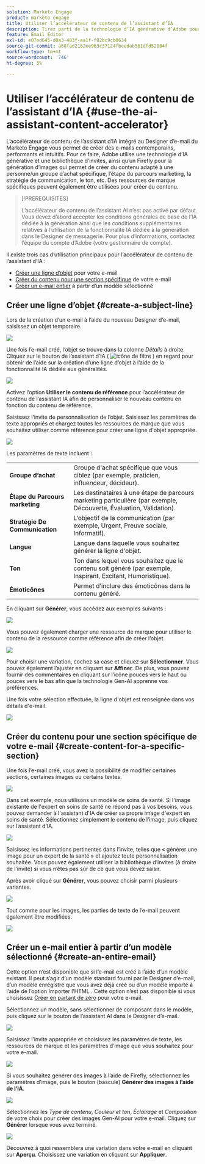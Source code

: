 ```yaml
---
solution: Marketo Engage
product: marketo engage
title: Utiliser l’accélérateur de contenu de l’assistant d’IA
description: Tirez parti de la technologie d’IA générative d’Adobe pour ajouter du texte utile ou des images époustouflantes à vos e-mails.
feature: Email Editor
exl-id: e07ed645-d8a3-483f-aa1f-f82bc9cb8634
source-git-commit: a60fad2162ee963c37124fbeedab561dfd52884f
workflow-type: tm+mt
source-wordcount: '746'
ht-degree: 3%

---
```


# Utiliser l’accélérateur de contenu de l’assistant d’IA {#use-the-ai-assistant-content-accelerator}

L’accélérateur de contenu de l’assistant d’IA intégré au Designer d’e-mail du Marketo Engage vous permet de créer des e-mails contemporains, performants et intuitifs. Pour ce faire, Adobe utilise une technologie d’IA générative et une bibliothèque d’invites, ainsi qu’un Firefly pour la génération d’images qui permet de créer du contenu adapté à une personne/un groupe d’achat spécifique, l’étape du parcours marketing, la stratégie de communication, le ton, etc. Des ressources de marque spécifiques peuvent également être utilisées pour créer du contenu.

>[!PREREQUISITES]
>
>L’accélérateur de contenu de l’assistant AI n’est pas activé par défaut. Vous devez d’abord accepter les conditions générales de base de l’IA dédiée à la génération ainsi que les conditions supplémentaires relatives à l’utilisation de la fonctionnalité IA dédiée à la génération dans le Designer de messagerie. Pour plus d’informations, contactez l’équipe du compte d’Adobe (votre gestionnaire de compte).

Il existe trois cas d’utilisation principaux pour l’accélérateur de contenu de l’assistant d’IA :

* [Créer une ligne d’objet](#create-a-subject-line) pour votre e-mail
* [Créer du contenu pour une section spécifique](#create-content-for-a-specific-section) de votre e-mail
* [Créer un e-mail entier](#create-an-entire-email) à partir d’un modèle sélectionné

## Créer une ligne d’objet {#create-a-subject-line}

Lors de la création d’un e-mail à l’aide du nouveau Designer d’e-mail, saisissez un objet temporaire.

![](assets/use-the-ai-assistant-content-accelerator-1.png)

Une fois l’e-mail créé, l’objet se trouve dans la colonne _Détails_ à droite. Cliquez sur le bouton de l’assistant d’IA ( ![icône de filtre](assets/icon-ai-assistant.png) ) en regard pour obtenir de l’aide sur la création d’une ligne d’objet à l’aide de la fonctionnalité IA dédiée aux généralités.

![](assets/use-the-ai-assistant-content-accelerator-2.png)

Activez l’option **Utiliser le contenu de référence** pour l’accélérateur de contenu de l’assistant IA afin de personnaliser le nouveau contenu en fonction du contenu de référence.

Saisissez l’invite de personnalisation de l’objet. Saisissez les paramètres de texte appropriés et chargez toutes les ressources de marque que vous souhaitez utiliser comme référence pour créer une ligne d&#39;objet appropriée.

![](assets/use-the-ai-assistant-content-accelerator-3.png)

Les paramètres de texte incluent :

<table><tbody>
  <tr>
    <td><b>Groupe d’achat</b></td>
    <td>Groupe d'achat spécifique que vous ciblez (par exemple, praticien, influenceur, décideur).</td>
  </tr>
  <tr>
    <td><b>Étape du Parcours marketing</b></td>
    <td>Les destinataires à une étape de parcours marketing particulière (par exemple, Découverte, Évaluation, Validation).</td>
  </tr>
  <tr>
    <td><b>Stratégie De Communication</b></td>
    <td>L’objectif de la communication (par exemple, Urgent, Preuve sociale, Informatif).</td>
  </tr>
  <tr>
    <td><b>Langue</b></td>
    <td>Langue dans laquelle vous souhaitez générer la ligne d'objet.</td>
  </tr>
  <tr>
    <td><b>Ton</b></td>
    <td>Ton dans lequel vous souhaitez que le contenu soit généré (par exemple, Inspirant, Excitant, Humoristique).</td>
  </tr>
  <tr>
    <td><b>Émoticônes</b></td>
    <td>Permet d’inclure des émoticônes dans le contenu généré.</td>
  </tr>
</tbody>
</table>

En cliquant sur **Générer**, vous accédez aux exemples suivants :

![](assets/use-the-ai-assistant-content-accelerator-4.png)

Vous pouvez également charger une ressource de marque pour utiliser le contenu de la ressource comme référence afin de créer l’objet.

![](assets/use-the-ai-assistant-content-accelerator-5.png)

Pour choisir une variation, cochez sa case et cliquez sur **Sélectionner**. Vous pouvez également l’ajuster en cliquant sur **Affiner**. De plus, vous pouvez fournir des commentaires en cliquant sur l’icône pouces vers le haut ou pouces vers le bas afin que la technologie Gen-AI apprenne vos préférences.

Une fois votre sélection effectuée, la ligne d&#39;objet est renseignée dans vos détails d&#39;e-mail.

![](assets/use-the-ai-assistant-content-accelerator-6.png)

## Créer du contenu pour une section spécifique de votre e-mail {#create-content-for-a-specific-section}

Une fois l’e-mail créé, vous avez la possibilité de modifier certaines sections, certaines images ou certains textes.

![](assets/use-the-ai-assistant-content-accelerator-7.png)

Dans cet exemple, nous utilisons un modèle de soins de santé. Si l&#39;image existante de l&#39;expert en soins de santé ne répond pas à vos besoins, vous pouvez demander à l&#39;assistant d&#39;IA de créer sa propre image d&#39;expert en soins de santé. Sélectionnez simplement le contenu de l’image, puis cliquez sur l’assistant d’IA.

![](assets/use-the-ai-assistant-content-accelerator-8.png)

Saisissez les informations pertinentes dans l’invite, telles que « générer une image pour un expert de la santé » et ajoutez toute personnalisation souhaitée. Vous pouvez également utiliser la bibliothèque d’invites (à droite de l’invite) si vous n’êtes pas sûr de ce que vous devez saisir.

Après avoir cliqué sur **Générer**, vous pouvez choisir parmi plusieurs variantes.

![](assets/use-the-ai-assistant-content-accelerator-9.png)

Tout comme pour les images, les parties de texte de l’e-mail peuvent également être modifiées.

![](assets/use-the-ai-assistant-content-accelerator-10.png)

## Créer un e-mail entier à partir d’un modèle sélectionné {#create-an-entire-email}

Cette option n’est disponible que si l’e-mail est créé à l’aide d’un modèle existant. Il peut s’agir d’un modèle standard fourni par le Designer d’e-mail, d’un modèle enregistré que vous avez déjà créé ou d’un modèle importé à l’aide de l’option Importer l’HTML . Cette option n’est pas disponible si vous choisissez [Créer en partant de zéro](/help/marketo/product-docs/email-marketing/email-designer/email-authoring.md#design-from-scratch) pour votre e-mail.

Sélectionnez un modèle, sans sélectionner de composant dans le modèle, puis cliquez sur le bouton de l’assistant AI dans le Designer d’e-mail.

![](assets/use-the-ai-assistant-content-accelerator-11.png)

Saisissez l’invite appropriée et choisissez les paramètres de texte, les ressources de marque et les paramètres d’image que vous souhaitez pour votre e-mail.

![](assets/use-the-ai-assistant-content-accelerator-12.png)

Si vous souhaitez générer des images à l’aide de Firefly, sélectionnez les paramètres d’image, puis le bouton (bascule) **Générer des images à l’aide de l’IA**.

![](assets/use-the-ai-assistant-content-accelerator-13.png)

Sélectionnez les _Type de contenu_, _Couleur et ton_, _Éclairage_ et _Composition_ de votre choix pour créer des images Gen-AI pour votre e-mail. Cliquez sur **Générer** lorsque vous avez terminé.

![](assets/use-the-ai-assistant-content-accelerator-14.png)

Découvrez à quoi ressemblera une variation dans votre e-mail en cliquant sur **Aperçu**. Choisissez une variation en cliquant sur **Appliquer**.
